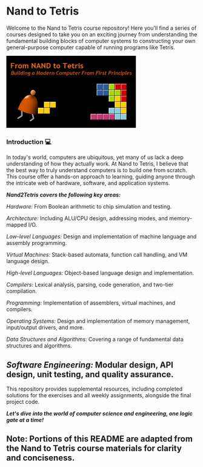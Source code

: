 # Nand to Tetris 
Welcome to the Nand to Tetris course repository! Here you'll find a series of courses designed to take you on an exciting journey from understanding the fundamental building blocks of computer systems to constructing your own general-purpose computer capable of running programs like Tetris.

![This image contains a robot picking up some object, for buildin tetris](NAND2Tetris.png)

### Introduction 💻
In today's world, computers are ubiquitous, yet many of us lack a deep understanding of how they actually work. At Nand to Tetris, I believe that the best way to truly understand computers is to build one from scratch. This course offer a hands-on approach to learning, guiding anyone through the intricate web of hardware, software, and application systems.

**_Nand2Tetris covers the following key areas:_**

*Hardware:* From Boolean arithmetic to chip simulation and testing.   

*Architecture:* Including ALU/CPU design, addressing modes, and memory-mapped I/O.  

*Low-level Languages:* Design and implementation of machine language and assembly programming.  

*Virtual Machines:* Stack-based automata, function call handling, and VM language design.  

*High-level Languages:* Object-based language design and implementation.  

*Compilers:* Lexical analysis, parsing, code generation, and two-tier compilation.  

*Programming:* Implementation of assemblers, virtual machines, and compilers.  

*Operating Systems:* Design and implementation of memory management, input/output drivers, and more.  

*Data Structures and Algorithms:* Covering a range of fundamental data structures and algorithms.  

*Software Engineering:* Modular design, API design, unit testing, and quality assurance.  
----

This repository provides supplemental resources, including completed solutions for the exercises and all weekly assignments, alongside the final project code.

*__Let's dive into the world of computer science and engineering, one logic gate at a time!__*

Note: Portions of this README are adapted from the Nand to Tetris course materials for clarity and conciseness.
---
